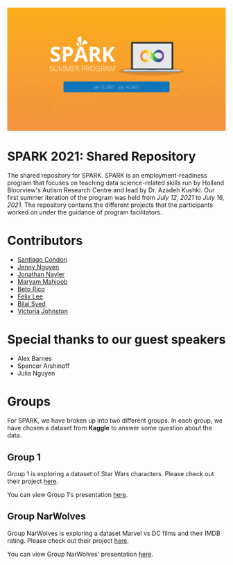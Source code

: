 
![spark banner](images/spark_banner-01.png)

# SPARK 2021: Shared Repository
The shared repository for SPARK. SPARK is an employment-readiness program that focuses on teaching data science-related skills run by Holland Bloorview's Autism Research Centre and lead by Dr. Azadeh Kushki. 
Our first summer iteration of the program was held from *July 12, 2021 to July 16, 2021*. The repository contains the different projects that the participants worked on under the guidance of program facilitators. 

# Contributors
- [Santiago Condori](profiles/santiago)
- [Jenny Nguyen](profiles/jenny)
- [Jonathan Nayler](profiles/jonathan)
- [Maryam Mahjoob](profiles/maryam)
- [Beto Rico](profiles/beto)
- [Felix Lee](profiles/felix)
- [Bilal Syed](profiles/bilal)
- [Victoria Johnston](profiles/victoria)


# Special thanks to our guest speakers
- Alex Barnes
- Spencer Arshinoff
- Julia Nguyen 

# Groups
For SPARK, we have broken up into two different groups. In each group, we have chosen a dataset from **Kaggle** to answer some question about the data. 

## Group 1
Group 1 is exploring a dataset of Star Wars characters. Please check out their project [here](/group_01).

You can view Group 1's presentation [here](https://docs.google.com/presentation/d/1grtWxGA0-7542V9TG93ytt8yO63dWdd0XY99TBITCaY).

## Group NarWolves
Group NarWolves is exploring a dataset Marvel vs DC films and their IMDB rating. Please check out their project [here](/group_02).

You can view Group NarWolves' presentation [here](https://docs.google.com/presentation/d/16R5z-_tQTbvgJ-_srTK0rWX83MEnDqjU7_xnoNeDf-8).
